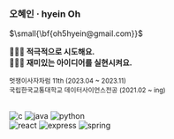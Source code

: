### 오혜인 · hyein Oh 
<p>$\small{\bf{oh5hyein@gmail.com}}$</p>

**🙋🏻‍♀️ 적극적으로 시도해요.** </br>
**🙋🏻‍♀️ 재미있는 아이디어를 실현시켜요.**

<sub> 멋쟁이사자차럼 11th (2023.04 ~ 2023.11) </sub></br>
<sub> 국립한국교통대학교 데이터사이언스전공 (2021.02 ~ ing)</sub></br></br>


<img alt="c" src ="https://img.shields.io/badge/C-245897.svg?&style=flat-square&logo=c&logoColor=white"/> <img alt="java" src ="https://img.shields.io/badge/Java-007396.svg?&style=flat-square&logo=OpenJDK&logoColor=white"/> <img alt="python" src ="https://img.shields.io/badge/python-3776AB.svg?&style=flat-square&logo=python&logoColor=white"/></br><img alt="react" src ="https://img.shields.io/badge/react-61DAFB.svg?&style=flat-square&logo=react&logoColor=black"/> <img alt="express" src ="https://img.shields.io/badge/express-000000.svg?&style=flat-square&logo=react&logoColor=white"/> <img alt="spring" src ="https://img.shields.io/badge/spring-6DB33F.svg?&style=flat-square&logo=react&logoColor=white"/>


<!--
[![Solved.ac Profile](http://mazassumnida.wtf/api/v2/generate_badge?boj=topgun2)](https://solved.ac/topgun2/)
-->

<!--
**hyeinhyeinhyeinhyeinhyein/hyeinhyeinhyeinhyeinhyein** is a ✨ _special_ ✨ repository because its `README.md` (this file) appears on your GitHub profile.

Here are some ideas to get you started:
## Hi there 👋
- 🔭 I’m currently working on ...
- 🌱 I’m currently learning ...
- 👯 I’m looking to collaborate on ...
- 🤔 I’m looking for help with ...
- 💬 Ask me about ...
- 📫 How to reach me: ...
- 😄 Pronouns: ...
- ⚡ Fun fact: ...
-->
